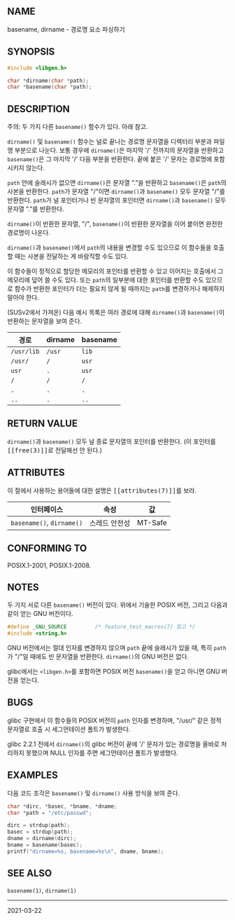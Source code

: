 ## NAME

basename, dirname - 경로명 요소 파싱하기

## SYNOPSIS

```c
#include <libgen.h>

char *dirname(char *path);
char *basename(char *path);
```

## DESCRIPTION

주의: 두 가지 다른 `basename()` 함수가 있다. 아래 참고.

`dirname()` 및 `basename()` 함수는 널로 끝나는 경로명 문자열을 디렉터리 부분과 파일명 부분으로 나눈다. 보통 경우에 `dirname()`은 마지막 '/' 전까지의 문자열을 반환하고 `basename()`은 그 마지막 '/' 다음 부분을 반환한다. 끝에 붙은 '/' 문자는 경로명에 포함시키지 않는다.

`path` 안에 슬래시가 없으면 `dirname()`은 문자열 "."을 반환하고 `basename()`은 `path`의 사본을 반환한다. `path`가 문자열 "/"이면 `dirname()`과 `basename()` 모두 문자열 "/"를 반환한다. `path`가 널 포인터거나 빈 문자열의 포인터면 `dirname()`과 `basename()` 모두 문자열 "."를 반환한다.

`dirname()`이 반환한 문자열, "/", `basename()`이 반환한 문자열을 이어 붙이면 완전한 경로명이 나온다.

`dirname()`과 `basename()`에서 `path`의 내용을 변경할 수도 있으므로 이 함수들을 호출할 때는 사본을 전달하는 게 바람직할 수도 있다.

이 함수들이 정적으로 할당한 메모리의 포인터를 반환할 수 있고 이어지는 호출에서 그 메모리에 덮어 쓸 수도 있다. 또는 `path`의 일부분에 대한 포인터를 반환할 수도 있으므로 함수가 반환한 포인터가 더는 필요치 않게 될 때까지는 `path`를 변경하거나 해제하지 말아야 한다.

(SUSv2에서 가져온) 다음 예시 목록은 여러 경로에 대해 `dirname()`과 `basename()`이 반환하는 문자열을 보여 준다.

| 경로       | dirname | basename |
| ---------- | ------- | -------- |
| `/usr/lib` | `/usr`  | `lib`    |
| `/usr/`    | `/`     | `usr`    |
| `usr`      | `.`     | `usr`    |
| `/`        | `/`     | `/`      |
| `.`        | `.`     | `.`      |
| `..`       | `.`     | `..`     |

## RETURN VALUE

`dirname()`과 `basename()` 모두 널 종료 문자열의 포인터를 반환한다. (이 포인터를 <tt>[[free(3)]]</tt>로 전달해선 안 된다.)

## ATTRIBUTES

이 절에서 사용하는 용어들에 대한 설명은 <tt>[[attributes(7)]]</tt>를 보라.

| 인터페이스 | 속성 | 값 |
| --- | --- | --- |
| `basename()`, `dirname()` | 스레드 안전성 | MT-Safe |

## CONFORMING TO

POSIX.1-2001, POSIX.1-2008.

## NOTES

두 가지 서로 다른 `basename()` 버전이 있다. 위에서 기술한 POSIX 버전, 그리고 다음과 같이 얻는 GNU 버전이다.

```c
#define _GNU_SOURCE         /* feature_test_macros(7) 참고 */
#include <string.h>
```

GNU 버전에서는 절대 인자를 변경하지 않으며 `path` 끝에 슬래시가 있을 때, 특히 `path`가 "/"일 때에도 빈 문자열을 반환한다. `dirname()`의 GNU 버전은 없다.

glibc에서는 `<libgen.h>`를 포함하면 POSIX 버전 `basename()`을 얻고 아니면 GNU 버전을 얻는다.

## BUGS

glibc 구현에서 이 함수들의 POSIX 버전이 `path` 인자를 변경하며, "/usr/" 같은 정적 문자열로 호출 시 세그먼테이션 폴트가 발생한다.

glibc 2.2.1 전에서 `dirname()`의 glibc 버전이 끝에 '/' 문자가 있는 경로명을 올바로 처리하지 못했으며 NULL 인자를 주면 세그먼테이션 폴트가 발생했다.

## EXAMPLES

다음 코드 조각은 `basename()` 및 `dirname()` 사용 방식을 보여 준다.

```c
char *dirc, *basec, *bname, *dname;
char *path = "/etc/passwd";

dirc = strdup(path);
basec = strdup(path);
dname = dirname(dirc);
bname = basename(basec);
printf("dirname=%s, basename=%s\n", dname, bname);
```

## SEE ALSO

`basename(1)`, `dirname(1)`

----

2021-03-22
